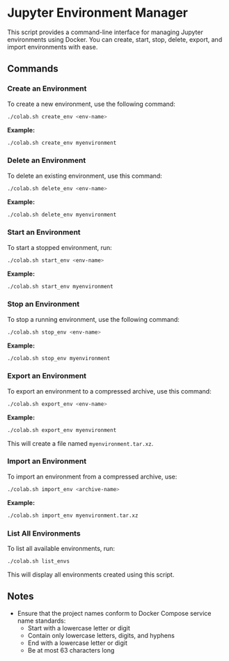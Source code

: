 
# Jupyter Environment Manager

This script provides a command-line interface for managing Jupyter environments using Docker. You can create, start, stop, delete, export, and import environments with ease.

## Commands

### Create an Environment

To create a new environment, use the following command:

```bash
./colab.sh create_env <env-name>
```

**Example:**

```bash
./colab.sh create_env myenvironment
```

### Delete an Environment

To delete an existing environment, use this command:

```bash
./colab.sh delete_env <env-name>
```

**Example:**

```bash
./colab.sh delete_env myenvironment
```

### Start an Environment

To start a stopped environment, run:

```bash
./colab.sh start_env <env-name>
```

**Example:**

```bash
./colab.sh start_env myenvironment
```

### Stop an Environment

To stop a running environment, use the following command:

```bash
./colab.sh stop_env <env-name>
```

**Example:**

```bash
./colab.sh stop_env myenvironment
```

### Export an Environment

To export an environment to a compressed archive, use this command:

```bash
./colab.sh export_env <env-name>
```

**Example:**

```bash
./colab.sh export_env myenvironment
```

This will create a file named `myenvironment.tar.xz`.

### Import an Environment

To import an environment from a compressed archive, use:

```bash
./colab.sh import_env <archive-name>
```

**Example:**

```bash
./colab.sh import_env myenvironment.tar.xz
```

### List All Environments

To list all available environments, run:

```bash
./colab.sh list_envs
```

This will display all environments created using this script.

## Notes

- Ensure that the project names conform to Docker Compose service name standards:
  - Start with a lowercase letter or digit
  - Contain only lowercase letters, digits, and hyphens
  - End with a lowercase letter or digit
  - Be at most 63 characters long

